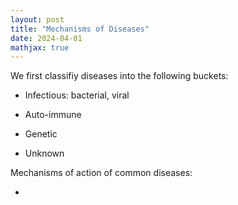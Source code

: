 ```yaml
---
layout: post
title: "Mechanisms of Diseases"
date: 2024-04-01
mathjax: true
---
```


We first classifiy diseases into the following buckets: 

- Infectious: bacterial, viral

- Auto-immune 

- Genetic

- Unknown 


Mechanisms of action of common diseases: 

- 

